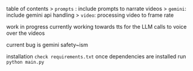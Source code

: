 table of contents
    > `prompts` : include prompts to narrate videos
    > `gemini`: include gemini api handling
    > `video`: processing video to frame rate

work in progress currently working towards tts for the LLM calls to voice over the videos

current bug is gemini safety~ism

installation 
```check requirements.txt```
once dependencies are installed 
run `python main.py`
 